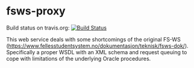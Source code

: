 fsws-proxy
==========

Build status on travis.org: [![Build Status](https://travis-ci.org/uis-it/fsws-proxy.png)](https://travis-ci.org/uis-it/fsws-proxy)

This web service deals with some shortcomings of the original FS-WS (https://www.fellesstudentsystem.no/dokumentasjon/teknisk/fsws-dok/). 
Specifically a proper WSDL with an XML schema and request queuing to cope with limitations of the underlying 
Oracle procedures.

